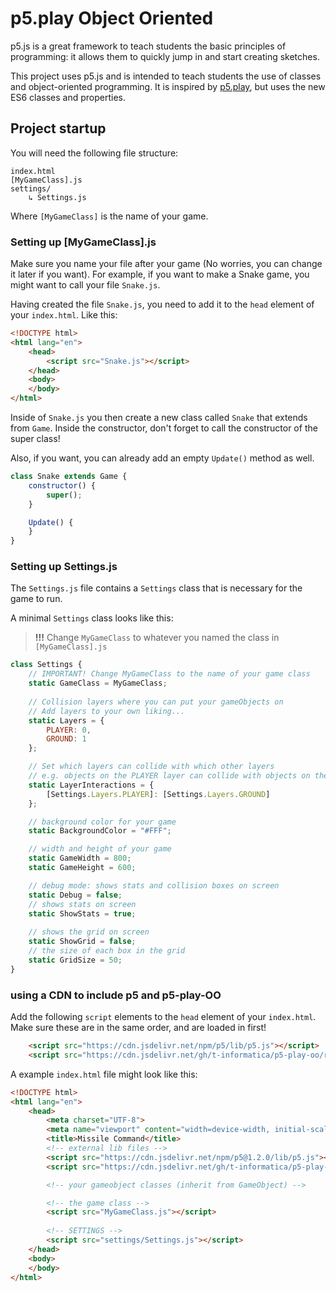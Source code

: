 # p5.play Object Oriented

p5.js is a great framework to teach students the basic principles of programming: it allows them to quickly jump in and start creating sketches.

This project uses p5.js and is intended to teach students the use of classes and object-oriented programming. It is inspired by [p5.play](https://molleindustria.github.io/p5.play/), but uses the new ES6 classes and properties.

## Project startup

You will need the following file structure:
```
index.html
[MyGameClass].js
settings/
    ↳ Settings.js
```
Where `[MyGameClass]` is the name of your game.

### Setting up [MyGameClass].js

Make sure you name your file after your game (No worries, you can change it later if you want). For example, if you want to make a Snake game, you might want to call your file `Snake.js`.

Having created the file `Snake.js`, you need to add it to the `head` element of your `index.html`. Like this:

```html
<!DOCTYPE html>
<html lang="en">
    <head>
        <script src="Snake.js"></script>
    </head>
    <body>
    </body>
</html>
```

Inside of `Snake.js` you then create a new class called `Snake` that extends from `Game`. Inside the constructor, don't forget to call the constructor of the super class! 

Also, if you want, you can already add an empty `Update()` method as well.

```javascript
class Snake extends Game {
    constructor() {
        super();
    }

    Update() {
    }
}
```

### Setting up Settings.js

The `Settings.js` file contains a `Settings` class that is necessary for the game to run.

A minimal `Settings` class looks like this:

> **!!!**
> Change `MyGameClass` to whatever you named the class in `[MyGameClass].js`

```javascript
class Settings {
    // IMPORTANT! Change MyGameClass to the name of your game class
    static GameClass = MyGameClass;
    
    // Collision layers where you can put your gameObjects on
    // Add layers to your own liking...
    static Layers = {
        PLAYER: 0,
        GROUND: 1
    };

    // Set which layers can collide with which other layers
    // e.g. objects on the PLAYER layer can collide with objects on the GROUND layer
    static LayerInteractions = {
        [Settings.Layers.PLAYER]: [Settings.Layers.GROUND]
    };

    // background color for your game
    static BackgroundColor = "#FFF";

    // width and height of your game
    static GameWidth = 800;
    static GameHeight = 600;

    // debug mode: shows stats and collision boxes on screen
    static Debug = false;
    // shows stats on screen
    static ShowStats = true;
    
    // shows the grid on screen
    static ShowGrid = false;
    // the size of each box in the grid
    static GridSize = 50;
}
```

### using a CDN to include p5 and p5-play-OO

Add the following `script` elements to the `head` element of your `index.html`. Make sure these are in the same order, and are loaded in first!

```html
    <script src="https://cdn.jsdelivr.net/npm/p5/lib/p5.js"></script>
    <script src="https://cdn.jsdelivr.net/gh/t-informatica/p5-play-oo/release/lib.js"></script>
```

A example `index.html` file might look like this: 
```html
<!DOCTYPE html>
<html lang="en">
    <head>
        <meta charset="UTF-8">
        <meta name="viewport" content="width=device-width, initial-scale=1.0">
        <title>Missile Command</title>
        <!-- external lib files -->
        <script src="https://cdn.jsdelivr.net/npm/p5@1.2.0/lib/p5.js"></script>
        <script src="https://cdn.jsdelivr.net/gh/t-informatica/p5-play-oo@1.0.1/release/lib.js"></script>

        <!-- your gameobject classes (inherit from GameObject) -->

        <!-- the game class -->
        <script src="MyGameClass.js"></script>
        
        <!-- SETTINGS -->
        <script src="settings/Settings.js"></script>
    </head>
    <body>
    </body>
</html>
```